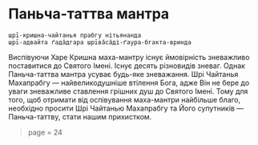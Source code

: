 # Паньча-таттва мантра

    шрī-кришна-чайтанья прабгу нітьянанда
    шрī-адвайта ґада̄дгара шрīва̄са̄ді-ґаура-бгакта-вринда

Виспівуючи Харе Кришна маха-мантру існує ймовірність зневажливо поставитися до Святого Імені. Існує десять різновидів зневаг. Однак Паньча-таттва мантра усуває будь-яке зневажання. Шрі Чайтанья Махапрабгу — найвеликодушніше втілення Бога, адже Він не бере до уваги зневажливе ставлення грішних душ до Святого Імені. Тому для того, щоб отримати від оспівування маха-мантри найбільше благо, необхідно просити Шрі Чайтанью Махапрабгу та Його супутників — Паньча-таттву, стати нашим прихистком.


> page = 24